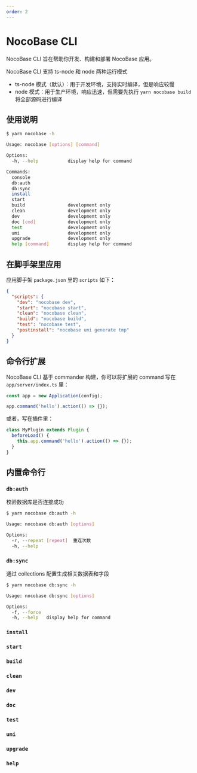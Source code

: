 ```yaml
---
order: 2
---
```


# NocoBase CLI

NocoBase CLI 旨在帮助你开发、构建和部署 NocoBase 应用。

<Alert>

NocoBase CLI 支持 ts-node 和 node 两种运行模式

- ts-node 模式（默认）：用于开发环境，支持实时编译，但是响应较慢
- node 模式：用于生产环境，响应迅速，但需要先执行 `yarn nocobase build` 将全部源码进行编译

</Alert>

## 使用说明

```bash
$ yarn nocobase -h

Usage: nocobase [options] [command]

Options:
  -h, --help           display help for command

Commands:
  console
  db:auth
  db:sync
  install
  start
  build                development only
  clean                development only
  dev                  development only
  doc [cmd]            development only
  test                 development only
  umi                  development only
  upgrade              development only
  help [command]       display help for command
```

## 在脚手架里应用

应用脚手架 `package.json` 里的 `scripts` 如下：

```json
{
  "scripts": {
    "dev": "nocobase dev",
    "start": "nocobase start",
    "clean": "nocobase clean",
    "build": "nocobase build",
    "test": "nocobase test",
    "postinstall": "nocobase umi generate tmp"
  }
}
```

## 命令行扩展

NocoBase CLI 基于 commander 构建，你可以将扩展的 command 写在 `app/server/index.ts` 里：

```ts
const app = new Application(config);

app.command('hello').action(() => {});
```

或者，写在插件里：

```ts
class MyPlugin extends Plugin {
  beforeLoad() {
    this.app.command('hello').action(() => {});
  }
}
```

## 内置命令行

### `db:auth`

校验数据库是否连接成功

```bash
$ yarn nocobase db:auth -h

Usage: nocobase db:auth [options]

Options:
  -r, --repeat [repeat]  重连次数
  -h, --help
```

### `db:sync`

通过 collections 配置生成相关数据表和字段

```bash
$ yarn nocobase db:sync -h

Usage: nocobase db:sync [options]

Options:
  -f, --force
  -h, --help   display help for command
```

### `install`

### `start`

### `build`

### `clean`

### `dev`

### `doc`

### `test`

### `umi`

### `upgrade`

### `help`

